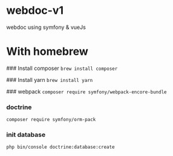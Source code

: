 # webdoc-v1
webdoc using symfony &amp; vueJs

# With homebrew

### Install composer 
`brew install composer`


### Install yarn 
`brew install yarn`


### webpack
`composer require symfony/webpack-encore-bundle`


### doctrine

`composer require symfony/orm-pack`


### init database

`php bin/console doctrine:database:create`






